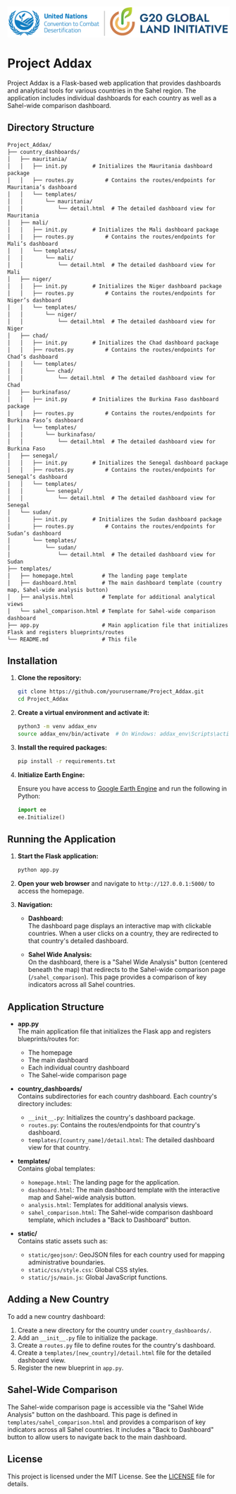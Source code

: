 ![Project Logo](static/images/combined_logo.png)

# Project Addax

Project Addax is a Flask-based web application that provides dashboards and analytical tools for various countries in the Sahel region. The application includes individual dashboards for each country as well as a Sahel-wide comparison dashboard.

## Directory Structure
```
Project_Addax/
├── country_dashboards/
│   ├── mauritania/
│   │   ├── init.py        # Initializes the Mauritania dashboard package
│   │   ├── routes.py          # Contains the routes/endpoints for Mauritania’s dashboard
│   │   └── templates/
│   │       └── mauritania/
│   │           └── detail.html  # The detailed dashboard view for Mauritania
│   ├── mali/
│   │   ├── init.py        # Initializes the Mali dashboard package
│   │   ├── routes.py          # Contains the routes/endpoints for Mali’s dashboard
│   │   └── templates/
│   │       └── mali/
│   │           └── detail.html  # The detailed dashboard view for Mali
│   ├── niger/
│   │   ├── init.py        # Initializes the Niger dashboard package
│   │   ├── routes.py          # Contains the routes/endpoints for Niger’s dashboard
│   │   └── templates/
│   │       └── niger/
│   │           └── detail.html  # The detailed dashboard view for Niger
│   ├── chad/
│   │   ├── init.py        # Initializes the Chad dashboard package
│   │   ├── routes.py          # Contains the routes/endpoints for Chad’s dashboard
│   │   └── templates/
│   │       └── chad/
│   │           └── detail.html  # The detailed dashboard view for Chad
│   ├── burkinafaso/
│   │   ├── init.py        # Initializes the Burkina Faso dashboard package
│   │   ├── routes.py          # Contains the routes/endpoints for Burkina Faso’s dashboard
│   │   └── templates/
│   │       └── burkinafaso/
│   │           └── detail.html  # The detailed dashboard view for Burkina Faso
│   ├── senegal/
│   │   ├── init.py        # Initializes the Senegal dashboard package
│   │   ├── routes.py          # Contains the routes/endpoints for Senegal’s dashboard
│   │   └── templates/
│   │       └── senegal/
│   │           └── detail.html  # The detailed dashboard view for Senegal
│   └── sudan/
│       ├── init.py        # Initializes the Sudan dashboard package
│       ├── routes.py          # Contains the routes/endpoints for Sudan’s dashboard
│       └── templates/
│           └── sudan/
│               └── detail.html  # The detailed dashboard view for Sudan
├── templates/
│   ├── homepage.html         # The landing page template
│   ├── dashboard.html        # The main dashboard template (country map, Sahel-wide analysis button)
│   ├── analysis.html         # Template for additional analytical views
│   └── sahel_comparison.html # Template for Sahel-wide comparison dashboard
├── app.py                    # Main application file that initializes Flask and registers blueprints/routes
└── README.md                 # This file
```
## Installation

1. **Clone the repository:**

    ```sh
    git clone https://github.com/yourusername/Project_Addax.git
    cd Project_Addax
    ```

2. **Create a virtual environment and activate it:**

    ```sh
    python3 -m venv addax_env
    source addax_env/bin/activate  # On Windows: addax_env\Scripts\activate
    ```

3. **Install the required packages:**

    ```sh
    pip install -r requirements.txt
    ```

4. **Initialize Earth Engine:**

    Ensure you have access to [Google Earth Engine](https://earthengine.google.com/) and run the following in Python:
    
    ```python
    import ee
    ee.Initialize()
    ```

## Running the Application

1. **Start the Flask application:**

    ```sh
    python app.py
    ```

2. **Open your web browser** and navigate to `http://127.0.0.1:5000/` to access the homepage.

3. **Navigation:**

   - **Dashboard:**  
     The dashboard page displays an interactive map with clickable countries. When a user clicks on a country, they are redirected to that country's detailed dashboard.

   - **Sahel Wide Analysis:**  
     On the dashboard, there is a "Sahel Wide Analysis" button (centered beneath the map) that redirects to the Sahel-wide comparison page (`/sahel_comparison`). This page provides a comparison of key indicators across all Sahel countries.

## Application Structure

- **app.py**  
  The main application file that initializes the Flask app and registers blueprints/routes for:
  - The homepage
  - The main dashboard
  - Each individual country dashboard
  - The Sahel-wide comparison page

- **country_dashboards/**  
  Contains subdirectories for each country dashboard. Each country's directory includes:
  - `__init__.py`: Initializes the country's dashboard package.
  - `routes.py`: Contains the routes/endpoints for that country's dashboard.
  - `templates/[country_name]/detail.html`: The detailed dashboard view for that country.

- **templates/**  
  Contains global templates:
  - `homepage.html`: The landing page for the application.
  - `dashboard.html`: The main dashboard template with the interactive map and Sahel-wide analysis button.
  - `analysis.html`: Templates for additional analysis views.
  - `sahel_comparison.html`: The Sahel-wide comparison dashboard template, which includes a "Back to Dashboard" button.

- **static/**  
  Contains static assets such as:
  - `static/geojson/`: GeoJSON files for each country used for mapping administrative boundaries.
  - `static/css/style.css`: Global CSS styles.
  - `static/js/main.js`: Global JavaScript functions.

## Adding a New Country

To add a new country dashboard:

1. Create a new directory for the country under `country_dashboards/`.
2. Add an `__init__.py` file to initialize the package.
3. Create a `routes.py` file to define routes for the country's dashboard.
4. Create a `templates/[new_country]/detail.html` file for the detailed dashboard view.
5. Register the new blueprint in `app.py`.

## Sahel-Wide Comparison

The Sahel-wide comparison page is accessible via the "Sahel Wide Analysis" button on the dashboard. This page is defined in `templates/sahel_comparison.html` and provides a comparison of key indicators across all Sahel countries. It includes a "Back to Dashboard" button to allow users to navigate back to the main dashboard.

## License

This project is licensed under the MIT License. See the [LICENSE](LICENSE) file for details.